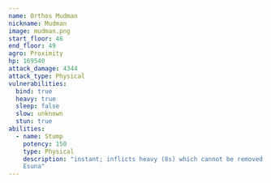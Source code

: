```yaml
---
name: Orthos Mudman
nickname: Mudman
image: mudman.png
start_floor: 46
end_floor: 49
agro: Proximity
hp: 169540
attack_damage: 4344
attack_type: Physical
vulnerabilities:
  bind: true
  heavy: true
  sleep: false
  slow: unknown
  stun: true
abilities:
  - name: Stump
    potency: 150
    type: Physical
    description: "instant; inflicts heavy (8s) which cannot be removed with
    Esuna"
---
```

